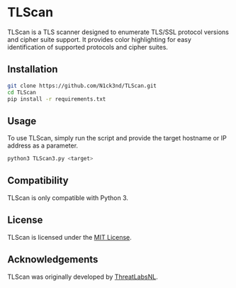 # TLScan

TLScan is a TLS scanner designed to enumerate TLS/SSL protocol versions and cipher suite support. It provides color highlighting for easy identification of supported protocols and cipher suites.

## Installation

```bash
git clone https://github.com/N1ck3nd/TLScan.git
cd TLScan
pip install -r requirements.txt
```

## Usage

To use TLScan, simply run the script and provide the target hostname or IP address as a parameter.

```bash
python3 TLScan3.py <target>
```

## Compatibility

TLScan is only compatible with Python 3.

## License

TLScan is licensed under the [MIT License](https://github.com/ThreatLabsNL/TLScan/blob/master/License.txt).

## Acknowledgements

TLScan was originally developed by [ThreatLabsNL](https://github.com/ThreatLabsNL/TLScan). 
